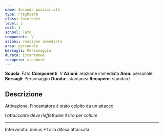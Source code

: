 ```yaml
---
name: Seconda possibilità
type: Preghiera
class: Sacerdote
level: 3
cost: 1
school: Fato
componenti: V
azioni: reazione immediata
area: personale
bersagli: Personaggio
durata: istantanea
recupero: standard
---
```

**Scuola**: Fato
**Componenti**: V
**Azioni**: reazione immediata
**Area**: personale
**Bersagli**: Personaggio
**Durata**: istantanea
**Recupero**: standard

**Descrizione**
-

Attivazione: l'incantatore è stato colpito da un attacco

*l’attaccante deve rieffettuare il tiro per colpire*

---

Infervorato: bonus +1 alla difesa attaccata
